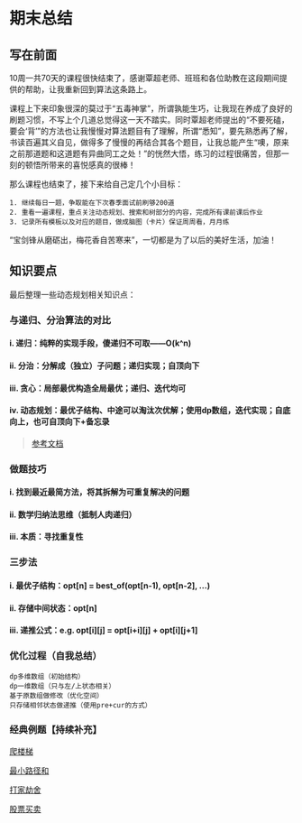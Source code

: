 # 期末总结

## 写在前面

10周一共70天的课程很快结束了，感谢覃超老师、班班和各位助教在这段期间提供的帮助，让我重新回到算法这条路上。

课程上下来印象很深的莫过于“五毒神掌”，所谓孰能生巧，让我现在养成了良好的刷题习惯，不写上个几道总觉得这一天不踏实。同时覃超老师提出的“不要死磕，要会‘背’”的方法也让我慢慢对算法题目有了理解，所谓“悉知”，要先熟悉再了解，书读百遍其义自见，做得多了慢慢的再结合其各个题目，让我总能产生“噢，原来之前那道题和这道题有异曲同工之处！”的恍然大悟，练习的过程很痛苦，但那一刻的顿悟所带来的喜悦感真的很棒！

那么课程也结束了，接下来给自己定几个小目标：
```
1. 继续每日一题，争取能在下次春季面试前刷够200道
2. 重看一遍课程，重点关注动态规划、搜索和树部分的内容，完成所有课前课后作业
3. 记录所有模板以及对应的题目，做成脑图（卡片）保证周周看，月月练
```
“宝剑锋从磨砺出，梅花香自苦寒来”，一切都是为了以后的美好生活，加油！

## 知识要点

最后整理一些动态规划相关知识点：


### 与递归、分治算法的对比

#### i. 递归：纯粹的实现手段，傻递归不可取——O(k^n)

#### ii. 分治：分解成（独立）子问题；递归实现；自顶向下

#### iii. 贪心：局部最优构造全局最优；递归、迭代均可

#### iv. 动态规划：最优子结构、中途可以淘汰次优解；使用dp数组，迭代实现；自底向上，也可自顶向下+备忘录

> [参考文档](https://blog.csdn.net/tyhj_sf/article/details/53969072)

### 做题技巧

#### i. 找到最近最简方法，将其拆解为可重复解决的问题

#### ii. 数学归纳法思维（抵制人肉递归）

#### iii. 本质：寻找重复性

### 三步法

#### i. 最优子结构：opt[n] = best_of(opt[n-1), opt[n-2], ...)

#### ii. 存储中间状态：opt[n]

#### iii. 递推公式：e.g. opt[i][j] = opt[i+i][j] + opt[i][j+1]

### 优化过程（自我总结）

```
dp多维数组（初始结构）
dp一维数组（只与左/上状态相关）
基于原数组做修改（优化空间）
只存储相邻状态做递推（使用pre+cur的方式）
```

### 经典例题【持续补充】

[爬楼梯](https://leetcode-cn.com/problems/climbing-stairs/)

[最小路径和](https://leetcode-cn.com/problems/minimum-path-sum/)

[打家劫舍](https://leetcode-cn.com/problems/house-robber/)

[股票买卖](https://github.com/eecrazy/fucking-algorithm/blob/master/%E5%8A%A8%E6%80%81%E8%A7%84%E5%88%92%E7%B3%BB%E5%88%97/%E5%9B%A2%E7%81%AD%E8%82%A1%E7%A5%A8%E9%97%AE%E9%A2%98.md)
